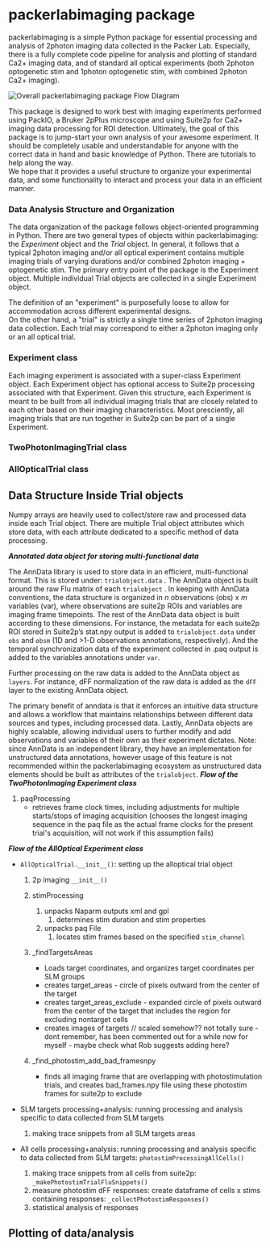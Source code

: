# packerlabimaging package

packerlabimaging is a simple Python package for essential processing and analysis of 2photon imaging data collected in the Packer Lab. 
Especially, there is a fully complete code pipeline for analysis and plotting of standard Ca2+ imaging data, and of standard all optical experiments (both 2photon optogenetic stim and 1photon optogenetic stim, with combined 2photon Ca2+ imaging).

![Overall packerlabimaging package Flow Diagram](https://github.com/Packer-Lab/packerlabimaging/blob/7e16cf76588fa3fa34f634b9b455d9f386c54226/files/Overall%20Package%20Flow%20Diagram.drawio.png "Overall Flow Diagram")

This package is designed to work best with imaging experiments performed using PackIO, a Bruker 2pPlus microscope and using Suite2p for Ca2+ imaging 
data processing for ROI detection. Ultimately, the goal of this package is to jump-start your own analysis of your awesome experiment. 
It should be completely usable and understandable for anyone with the correct data in hand and basic knowledge of Python. There are tutorials to help along the way.  
We hope that it provides a useful structure to organize your experimental data, and some functionality to interact and process your data in an efficient manner. 

### Data Analysis Structure and Organization

The data organization of the package follows object-oriented programming in Python.
There are two general types of objects within packerlabimaging: the *Experiment* object and the *Trial* object.
In general, it follows that a typical 2photon imaging and/or all optical experiment contains multiple imaging trials of varying durations and/or combined 2photon imaging + optogenetic stim. 
The primary entry point of the package is the Experiment object. 
Multiple individual Trial objects are collected in a single Experiment object. 

The definition of an "experiment" is purposefully loose to allow for accommodation across different experimental designs.  
On the other hand, a "trial" is strictly a single time series of 2photon imaging data collection. 
Each trial may correspond to either a 2photon imaging only or an all optical trial. 

### Experiment class

Each imaging experiment is associated with a super-class Experiment object. Each Experiment object has optional access to Suite2p processing associated with that Experiment. 
Given this structure, each Experiment is meant to be built from all individual imaging trials that are closely related to each other based on their imaging characteristics. 
Most presciently, all imaging trials that are run together in Suite2p can be part of a single Experiment. 

### TwoPhotonImagingTrial class


### AllOpticalTrial class


## Data Structure Inside Trial objects

Numpy arrays are heavily used to collect/store raw and processed data inside each Trial object. 
There are multiple Trial object attributes which store data, with each attribute dedicated to a specific method of data processing.

***Annotated data object for storing multi-functional data***

The AnnData library is used to store data in an efficient, multi-functional format. This is stored under: `trialobject.data` . The AnnData object is built around the raw Flu matrix of each `trialobject` . In keeping with AnnData conventions, the data structure is organized in *n* observations (obs) x *m* variables (var), where observations are suite2p ROIs and variables are imaging frame timepoints. The rest of the AnnData data object is built according to these dimensions. For instance, the metadata for each suite2p ROI stored in Suite2p’s stat.npy output is added to `trialobject.data` under `obs` and `obsm` (1D and >1-D observations annotations, respectively). And the temporal synchronization data of the experiment collected in .paq output is added to the variables annotations under `var`.

Further processing on the raw data is added to the AnnData object as `layers`. For instance, dFF normalization of the raw data is added as the `dFF` layer to the existing AnnData object. 

The primary benefit of anndata is that it enforces an intuitive data structure and allows a workflow that maintains relationships between different data sources and types, including processed data. Lastly, AnnData objects are highly scalable, allowing individual users to further modify and add observations and variables of their own as their experiment dictates. Note: since AnnData is an independent library, they have an implementation for unstructured data annotations, however usage of this feature is not recommended within the packerlabimaging ecosystem as unstructured data elements should be built as attributes of the `trialobject`.
***Flow of the TwoPhotonImaging Experiment class***

1. paqProcessing
    - retrieves frame clock times, including adjustments for multiple starts/stops of imaging acquisition (chooses the longest imaging sequence in the paq file as the actual frame clocks for the present trial's acquisition, will not work if this assumption fails)

***Flow of the AllOptical Experiment class***

- `AllOpticalTrial.__init__()`: setting up the alloptical trial object
    1. 2p imaging `__init__()`
    2. stimProcessing
        1. unpacks Naparm outputs xml and gpl
            1. determines stim duration and stim properties
        2. unpacks paq File
            1. locates stim frames based on the specified `stim_channel`
            
    3. _findTargetsAreas
        - Loads target coordinates, and organizes target coordinates per SLM groups
        - creates target_areas - circle of pixels outward from the center of the target
        - creates target_areas_exclude - expanded circle of pixels outward from the center of the target that includes the region for excluding nontarget cells
        - creates images of targets // scaled somehow?? not totally sure - dont remember, has been commented out for a while now for myself - maybe check what Rob suggests adding here?
    4. _find_photostim_add_bad_framesnpy
        - finds all imaging frame that are overlapping with photostimulation trials, and creates bad_frames.npy file using these photostim frames for suite2p to exclude

- SLM targets processing+analysis: running processing and analysis specific to data collected from SLM targets
  1. making trace snippets from all SLM targets areas

- All cells processing+analysis: running processing and analysis specific to data collected from SLM targets: `photostimProcessingAllCells()`
    1. making trace snippets from all cells from suite2p:  `_makePhotostimTrialFluSnippets()`
    2. measure photostim dFF responses: create dataframe of cells x stims containing responses: `_collectPhotostimResponses()`
    3. statistical analysis of responses
    

## **Plotting of data/analysis**